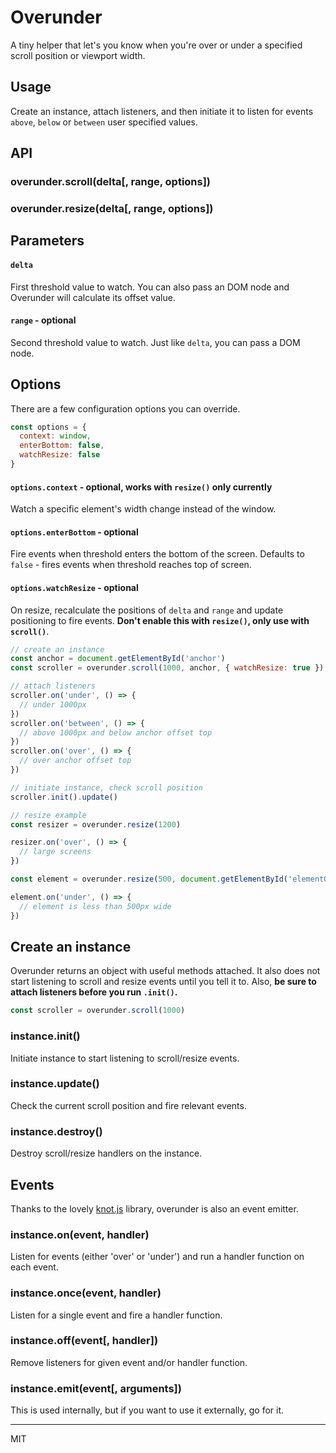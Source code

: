 # Overunder
A tiny helper that let's you know when you're over or under a specified scroll position or viewport width.

## Usage 
Create an instance, attach listeners, and then initiate it to listen for events `above`, `below` or `between` user specified values.

## API
### overunder.scroll(delta[, range, options])
### overunder.resize(delta[, range, options])

## Parameters
#### `delta`
First threshold value to watch. You can also pass an DOM node and Overunder will calculate its offset value.
#### `range` - optional
Second threshold value to watch. Just like `delta`, you can pass a DOM node.

## Options
There are a few configuration options you can override.
```javascript
const options = {
  context: window,
  enterBottom: false,
  watchResize: false
}
```
#### `options.context` - optional, works with `resize()` only currently
Watch a specific element's width change instead of the window.
#### `options.enterBottom` - optional
Fire events when threshold enters the bottom of the screen. Defaults to `false` - fires events when threshold reaches top of screen.
#### `options.watchResize` - optional
On resize, recalculate the positions of `delta` and `range` and update positioning to fire events. **Don't enable this with `resize()`, only use with `scroll()`**.

```javascript
// create an instance
const anchor = document.getElementById('anchor')
const scroller = overunder.scroll(1000, anchor, { watchResize: true })

// attach listeners
scroller.on('under', () => {
  // under 1000px
})
scroller.on('between', () => {
  // above 1000px and below anchor offset top
})
scroller.on('over', () => {
  // over anchor offset top
})

// initiate instance, check scroll position
scroller.init().update()
```
```javascript
// resize example
const resizer = overunder.resize(1200)

resizer.on('over', () => {
  // large screens
})

const element = overunder.resize(500, document.getElementById('elementQuery'))

element.on('under', () => {
  // element is less than 500px wide
})
```

## Create an instance
Overunder returns an object with useful methods attached. It also does not start listening to scroll and resize events until you tell it to. Also, **be sure to attach listeners before you run `.init()`.**

```javascript
const scroller = overunder.scroll(1000)
```
### instance.init()
Initiate instance to start listening to scroll/resize events.

### instance.update()
Check the current scroll position and fire relevant events.

### instance.destroy()
Destroy scroll/resize handlers on the instance.

## Events
Thanks to the lovely [knot.js](https://github.com/callmecavs/knot.js) library, overunder is also an event emitter.

### instance.on(event, handler)
Listen for events (either 'over' or 'under') and run a handler function on each event.

### instance.once(event, handler)
Listen for a single event and fire a handler function.

### instance.off(event[, handler])
Remove listeners for given event and/or handler function.

### instance.emit(event[, arguments])
This is used internally, but if you want to use it externally, go for it.

* * *
MIT
